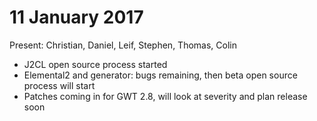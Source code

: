 # 11 January 2017

Present: Christian, Daniel, Leif, Stephen, Thomas, Colin

* J2CL open source process started
* Elemental2 and generator: bugs remaining, then beta open source process will start
* Patches coming in for GWT 2.8, will look at severity and plan release soon
